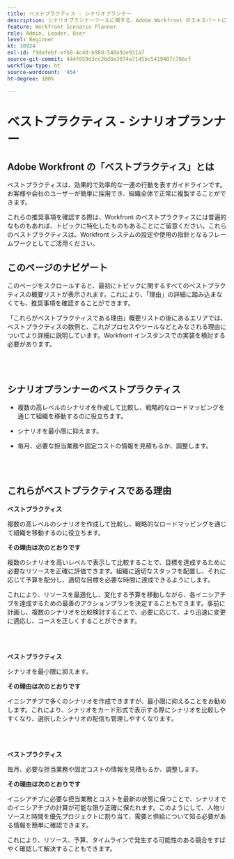 ```yaml
---
title: ベストプラクティス - シナリオプランナー
description: シナリオプランナーツールに関する、Adobe Workfront のエキスパートによるベストプラクティスの推奨事項について説明します。
feature: Workfront Scenario Planner
role: Admin, Leader, User
level: Beginner
kt: 10924
exl-id: f9dafebf-efb0-4c40-b98d-540a92e931a7
source-git-commit: 444f059d3cc26d8e3074a7145bc5419407c786cf
workflow-type: ht
source-wordcount: '454'
ht-degree: 100%

---
```


# ベストプラクティス - シナリオプランナー

## Adobe Workfront の「ベストプラクティス」とは

ベストプラクティスは、効果的で効率的な一連の行動を表すガイドラインです。お客様や会社のユーザーが簡単に採用でき、組織全体で正常に複製することができます。

これらの推奨事項を確認する際は、Workfront のベストプラクティスには普遍的なものもあれば、トピックに特化したものもあることにご留意ください。これらのベストプラクティスは、Workfront システムの設定や使用の指針となるフレームワークとしてご活用ください。

## このページのナビゲート

このページをスクロールすると、最初にトピックに関するすべてのベストプラクティスの概要リストが表示されます。これにより、「理由」の詳細に踏み込まなくても、推奨事項を確認することができます。

「これらがベストプラクティスである理由」概要リストの後にあるエリアでは、ベストプラクティスの数例と、これがプロセスやツールなどとみなされる理由についてより詳細に説明しています。Workfront インスタンスでの実装を検討する必要があります。

</br>
</br>

## シナリオプランナーのベストプラクティス

* 複数の高レベルのシナリオを作成して比較し、戦略的なロードマッピングを通じて組織を移動するのに役立ちます。

* シナリオを最小限に抑えます。

* 毎月、必要な担当業務や固定コストの情報を見積もるか、調整します。

</br>
</br>

## これらがベストプラクティスである理由

**ベストプラクティス**

複数の高レベルのシナリオを作成して比較し、戦略的なロードマッピングを通じて組織を移動するのに役立ちます。



**その理由は次のとおりです**

複数のシナリオを高いレベルで表示して比較することで、目標を達成するために必要なリソースを正確に評価できます。組織に適切なスタッフを配置し、それに応じて予算を配分し、適切な目標を必要な時間に達成できるようにします。



これにより、リソースを最適化し、変化する予算を移動しながら、各イニシアチブを達成するための最善のアクションプランを決定することもできます。事前に計画し、複数のシナリオを比較検討することで、必要に応じて、より迅速に変更に適応し、コースを正しくすることができます。

</br>
</br>

**ベストプラクティス**

シナリオを最小限に抑えます。



**その理由は次のとおりです**

イニシアチブで多くのシナリオを作成できますが、最小限に抑えることをお勧めします。これにより、シナリオをカード形式で表示する際にシナリオを比較しやすくなり、選択したシナリオの配信も管理しやすくなります。

</br>
</br>

**ベストプラクティス**

毎月、必要な担当業務や固定コストの情報を見積もるか、調整します。

**その理由は次のとおりです**

イニシアチブに必要な担当業務とコストを最新の状態に保つことで、シナリオでのイニシアチブの計算が可能な限り正確に保たれます。このようにして、人物リソースと時間を優先プロジェクトに割り当て、需要と供給について知る必要がある情報を簡単に確認できます。



これにより、リソース、予算、タイムラインで発生する可能性のある競合をすばやく確認して解決することもできます。
